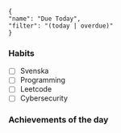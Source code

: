 <div data-timeline="{{date:DDD}}"></div>


```todoist
{
"name": "Due Today",
"filter": "(today | overdue)"
}
```

### Habits
- [ ] Svenska
- [ ] Programming
- [ ] Leetcode
- [ ] Cybersecurity

### Achievements of the day
